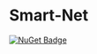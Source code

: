# Smart-Net

[![NuGet Badge](https://buildstats.info/nuget/Usa.Smart.AspNetCore)](https://www.nuget.org/packages/Usa.Smart.AspNetCore/)
